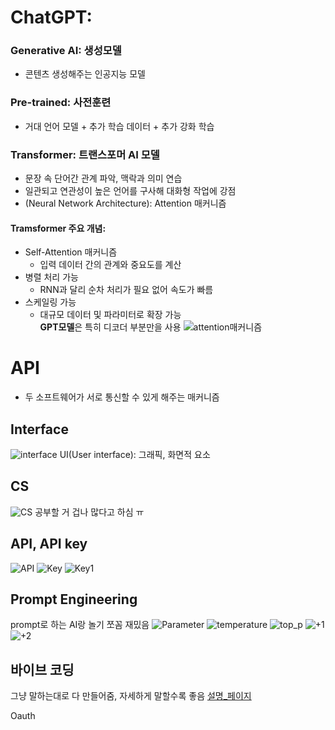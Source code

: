 # ChatGPT:
### Generative AI: 생성모델  
- 콘텐츠 생성해주는 인공지능 모델
### Pre-trained: 사전훈련
- 거대 언어 모델 + 추가 학습 데이터 + 추가 강화 학습
### Transformer: 트랜스포머 AI 모델
- 문장 속 단어간 관계 파악, 맥락과 의미 연습
- 일관되고 연관성이 높은 언어를 구사해 대화형 작업에 강점
- (Neural Network Architecture): Attention 매커니즘  
#### Tramsformer 주요 개념: 
- Self-Attention 매커니즘  
    - 입력 데이터 간의 관계와 중요도를 계산
- 병렬 처리 가능
    - RNN과 달리 순차 처리가 필요 없어 속도가 빠름
- 스케일링 가능
    - 대규모 데이터 및 파라미터로 확장 가능  
**GPT모델**은 특히 디코더 부분만을 사용
![attention매커니즘](image/Attention_매커니즘.jpg)

# API
- 두 소프트웨어가 서로 통신할 수 있게 해주는 매커니즘
## Interface
![interface](image/Interface.jpg)
UI(User interface): 그래픽, 화면적 요소
## CS
![CS](image/CS.jpg)
공부할 거 겁나 많다고 하심 ㅠ
## API, API key
![API](image/API_1.jpg)
![Key](image/API_Key.jpg)
![Key1](image/API_Key_1.jpg)
## Prompt Engineering
prompt로 하는 AI랑 놀기 쪼꼼 재밌음
![Parameter](image/OpenAPI_parameter.jpg)
![temperature](image/OpenAPI_temperature.jpg)
![top_p](image/OpenAPI_top_p.jpg)
![+1](image/OpenAPI_temperature+top_p1.jpg)
![+2](image/OpenAPI_temperature+top_p2.jpg)
## 바이브 코딩
그냥 말하는대로 다 만들어줌, 자세하게 말할수록 좋음
[설명_페이지](https://married-spot-253.notion.site/with-Copilot-2303cb37136a80d9ab17c275dd65eb1b)

Oauth